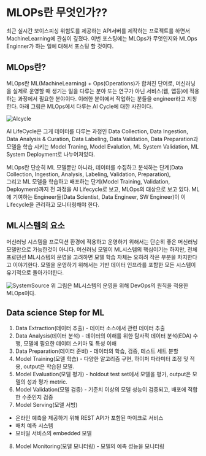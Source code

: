 # MLOPs란 무엇인가??
  최근 실시간 보이스피싱 위험도를 제공하는 API서버를 제작하는 프로젝트를 하면서 MachineLearning에 관심이 깊졌다.
 이번 포스팅에는 MLOps가 무엇인지와 MLOps Enginner가 하는 일에 대해서 포스팅 할 것이다.

## MLOps란?
MLOps란 ML(MachineLearning) + Ops(Operations)가 합쳐진 단어로, 머신러닝을 실제로 운영할 때 생기는 일을 다루는 분야 또는 연구가 아닌 서비스(웹, 앱등)에 적용하는 과정에서 필요한 분야이다.
이러한 분야에서 작업하는 분들을 engineer라고 지칭한다. 아래 그림은 MLOps에서 다루는 AI Cycle에 대한 사진이다.  

 ![AIcycle](https://miro.medium.com/max/720/1*0GvwloHG_uD1idOUiiIaoQ.webp)

AI LifeCycle은 그게 데이터를 다루는 과정인 Data Collection, Data Ingestion, Data Analysis & Curation, Data Labeling, Data Validation, Data Preparation과
모델을 학습 시키는 Model Traning, Model Evalution, ML System Validation, ML System Deployment로 나누어져있다.

MLOps란 단순히 ML 모델뿐만 아니라, 데이터를 수집하고 분석하는 단계(Data Collection, Ingestion, Analysis, Labeling, Validation, Preparation),  
그리고 ML 모델을 학습하고 배포하는 단계(Model Training, Validation, Deployment)까지 전 과정을 AI Lifecycle로 보고, MLOps의 대상으로 보고 있다.
ML에 기여하는 Engineer들(Data Scientist, Data Engineer, SW Engineer)이 이 Lifecycle을 관리하고 모니터링해야 한다.  

## ML시스템의 요소
 머신러닝 시스템을 프로덕션 환경에 적용하고 운영하기 위해서는 단순히 좋은 머신러닝 모델만으로 가능한것이 아니다. 머신러닝 모델이 ML시스템의 핵심이기는 하지만,
 전체 프로뎐션 ML시스템의 운영을 고려하면 모델 학습 자체는 오히려 작은 부분을 차지한다고 이야기한다. 모델을 운영하기 위해서는 기반 데이터 인프라를 포함한 모든 시스템이 유기적으로 돌아가야한다.

![SystemSource](https://miro.medium.com/max/720/1*CMIuQekGd-AWelL1BuXRCg.webp)
 위 그림은 ML시스템의 운영을 위해 DevOps의 원칙을 적용한 MLOps이다.

## Data science Step for ML
1. Data Extraction(데이터 추출) - 데이터 소스에서 관련 데이터 추출
2. Data Analysis(데이터 분석) - 데이터의 이해를 위한 탐사적 데이터 분석(EDA) 수행, 모델에 필요한 데이터 스키마 및 특성 이해
3. Data Preparation(데이터 준비) - 데이터의 학습, 검증, 테스트 세트 분할
4. Model Training(모델 학습) - 다양한 알고리즘 구현, 하이퍼 파라미터 조정 및 적용, output은 학습된 모델.
5. Model Evaluation(모델 평가) - holdout test set에서 모델을 평가, output은 모델의 성과 평가 metric.
6. Model Validation(모델 검증) - 기준치 이상의 모델 성능이 검증되고, 배포에 적합한 수준인지 검증
7. Model Serving(모델 서빙)
- 온라인 예측을 제공하기 위해 REST API가 포함된 마이크로 서비스
- 배치 예측 시스템
- 모바일 서비스의 embedded 모델
8. Model Monitoring(모델 모니터링) - 모델의 예측 성능을 모니터링
